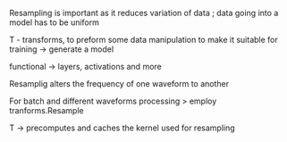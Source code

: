 Resampling is important as it reduces variation of data ; data going into a model has to be uniform

T - transforms, to preform some data manipulation to make it suitable for training -> generate a model

functional -> layers, activations and more

Resamplig alters the frequency of one waveform to another

For batch and different waveforms processing > employ tranforms.Resample

T -> precomputes and caches the kernel used for resampling






